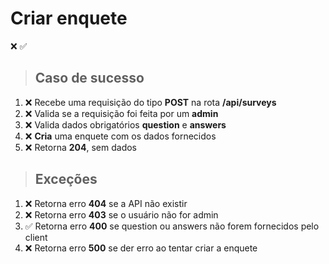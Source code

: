 # Criar enquete

❌ ✅

> ## Caso de sucesso

1. ❌ Recebe uma requisição do tipo **POST** na rota **/api/surveys**
2. ❌ Valida se a requisição foi feita por um **admin**
3. ❌ Valida dados obrigatórios **question** e **answers**
4. ❌ **Cria** uma enquete com os dados fornecidos
5. ❌ Retorna **204**, sem dados

> ## Exceções

1. ❌ Retorna erro **404** se a API não existir
2. ❌ Retorna erro **403** se o usuário não for admin
3. ✅ Retorna erro **400** se question ou answers não forem fornecidos pelo client
4. ❌ Retorna erro **500** se der erro ao tentar criar a enquete
